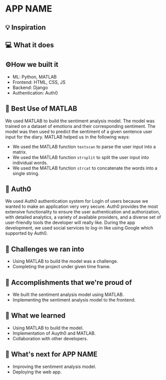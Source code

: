 # APP NAME

## 💡 Inspiration

## 💻 What it does

## ⚙️How we built it

- ML: Python, MATLAB
- Frontend: HTML, CSS, JS
- Backend: Django
- Authentication: Auth0

## 🤖 Best Use of MATLAB

We used MATLAB to build the sentiment analysis model. The model was trained on a dataset of emotions and their corresponding sentiment. The model was then used to predict the sentiment of a given sentence user input for the diary. MATLAB helped us in the following ways:

- We used the MATLAB function `textscan` to parse the user input into a matrix.
- We used the MATLAB function `strsplit` to split the user input into individual words.
- We used the MATLAB function `strcat` to concatenate the words into a single string.

## 🔑 Auth0

We used Auth0 authentication system for LogIn of users because we wanted to make an application very very secure. Auth0 provides the most extensive functionality to ensure the user authentication and authorization, with detailed analytics, a variety of available providers, and a diverse set of user-friendly tools the developer will really like. During the app development, we used social services to log-in like using Google which supported by Auth0.

## 🧠 Challenges we ran into

- Using MATLAB to build the model was a challenge.
- Completing the project under given time frame.

## 🏅 Accomplishments that we're proud of

- We built the sentiment analysis model using MATLAB.
- Implementing the sentiment analysis model to the frontend.

## 📖 What we learned

- Using MATLAB to build the model.
- Implementation of Auyth0 and MATLAB.
- Collaboration with other developers.

## 🚀 What's next for APP NAME

- Improving the sentiment analysis model.
- Deploying the web app.
